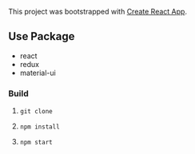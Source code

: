 This project was bootstrapped with [Create React App](https://github.com/facebook/create-react-app).

## Use Package

- react
- redux
- material-ui

### Build

1. `git clone`

2. `npm install`

3. `npm start`



